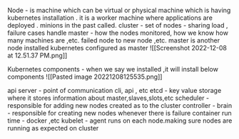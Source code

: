 
Node - is machine which can be virtual or physical machine which is having kubernetes installation . it is a worker machine where applications are deployed . minions in the past called.
cluster - set of nodes - sharing load , failure cases handle
master - how the nodes monitored, how we know how many machines are ,etc. failed node to new node ,etc. master is another node installed kubernetes configured as master
![[Screenshot 2022-12-08 at 12.51.37 PM.png]]




Kubernetes components - when we say we installed ,it will install below components
![[Pasted image 20221208125535.png]]

api server - point of communication cli, api , etc
etcd - key value storage where it stores information about master,slaves,slots,etc
scheduler - responsible for adding new nodes created as to the cluster
controller - brain - responsible for creating new nodes whenever there is failure
container run time - docker ,etc
kubelet - agent runs on each node.making sure nodes are running as expected on cluster
